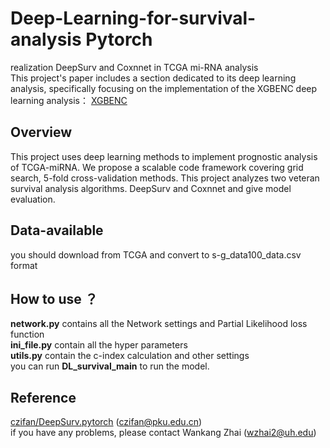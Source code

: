 # Deep-Learning-for-survival-analysis  **Pytorch**
realization DeepSurv and Coxnnet in TCGA mi-RNA analysis   
This project's paper includes a section dedicated to its deep learning analysis, specifically focusing on the implementation of the XGBENC deep learning analysis： [XGBENC](google.com)  
##  Overview
This project uses deep learning methods to implement prognostic analysis of TCGA-miRNA. We propose a scalable code framework covering grid search, 5-fold cross-validation methods. This project analyzes two veteran survival analysis algorithms. DeepSurv and Coxnnet and give model evaluation.
##  Data-available
you should download from TCGA and convert to s-g_data100_data.csv format
##  How to use ？
**network.py** contains all the Network settings and Partial Likelihood loss function  
**ini_file.py** contain all the hyper parameters  
**utils.py** contain the c-index calculation and other settings  
you can run **DL_survival_main** to run the model.

##  Reference
[czifan/DeepSurv.pytorch](https://github.com/czifan/DeepSurv.pytorch) (czifan@pku.edu.cn)  
if you have any problems, please contact Wankang Zhai (wzhai2@uh.edu) 

